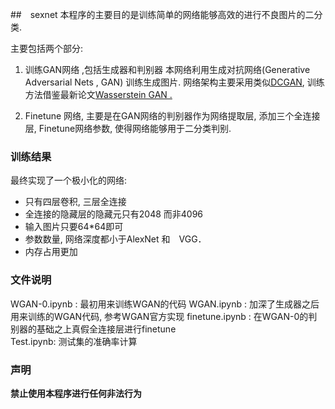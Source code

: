 
##　sexnet
本程序的主要目的是训练简单的网络能够高效的进行不良图片的二分类.

主要包括两个部分:

1. 训练GAN网络 ,包括生成器和判别器
本网络利用生成对抗网络(Generative Adversarial Nets , GAN) 训练生成图片. 网络架构主要采用类似[DCGAN](https://arxiv.org/abs/1511.06434),  训练方法借鉴最新论文[Wasserstein GAN .](https://arxiv.org/abs/1701.07875)

2. Finetune 网络, 主要是在GAN网络的判别器作为网络提取层, 添加三个全连接层, Finetune网络参数, 使得网络能够用于二分类判别. 

### 训练结果
最终实现了一个极小化的网络:

- 只有四层卷积, 三层全连接
- 全连接的隐藏层的隐藏元只有2048 而非4096
- 输入图片只要64*64即可
- 参数数量, 网络深度都小于AlexNet 和　VGG．
- 内存占用更加

### 文件说明
WGAN-0.ipynb : 最初用来训练WGAN的代码
WGAN.ipynb : 加深了生成器之后用来训练的WGAN代码, 参考WGAN官方实现
finetune.ipynb : 在WGAN-0的判别器的基础之上真假全连接层进行finetune  
Test.ipynb: 测试集的准确率计算

### 声明
**禁止使用本程序进行任何非法行为**


